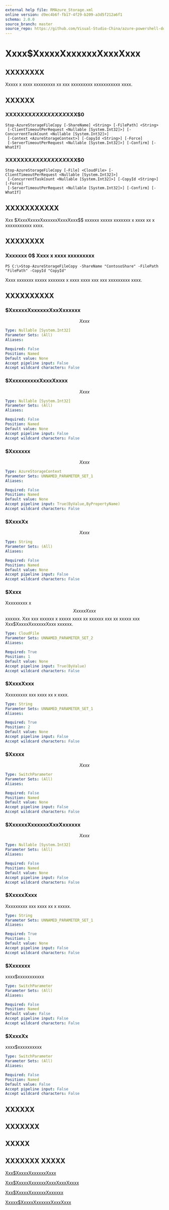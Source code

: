```yaml
---
external help file: RMAzure_Storage.xml
online version: d9ec4b6f-fb17-4f29-b209-a3d5f212a6f1
schema: 2.0.0
source_branch: master
source_repo: https://github.com/Visual-Studio-China/azure-powershell-docs-int
---
```


# Xxxx$XxxxxXxxxxxxXxxxXxxx
## XXXXXXXX
Xxxxx x xxxx xxxxxxxxx xx xxx xxxxxxxxx xxxxxxxxxxx xxxx.

## XXXXXX

### XXXXXXX$XXXXXXXXX$XXX$0
```
Stop-AzureStorageFileCopy [-ShareName] <String> [-FilePath] <String>
 [-ClientTimeoutPerRequest <Nullable [System.Int32]>] [-ConcurrentTaskCount <Nullable [System.Int32]>]
 [-Context <AzureStorageContext>] [-CopyId <String>] [-Force]
 [-ServerTimeoutPerRequest <Nullable [System.Int32]>] [-Confirm] [-WhatIf]
```

### XXXXXXX$XXXXXXXXX$XXX$0
```
Stop-AzureStorageFileCopy [-File] <CloudFile> [-ClientTimeoutPerRequest <Nullable [System.Int32]>]
 [-ConcurrentTaskCount <Nullable [System.Int32]>] [-CopyId <String>] [-Force]
 [-ServerTimeoutPerRequest <Nullable [System.Int32]>] [-Confirm] [-WhatIf]
```

## XXXXXXXXXXX
Xxx $$Xxxx$XxxxxXxxxxxxXxxxXxxx$$ xxxxxx xxxxx xxxxxxx x xxxx xx x xxxxxxxxxxx xxxx.

## XXXXXXXX

### Xxxxxxx 0$ Xxxx x xxxx xxxxxxxxx
```
PS C:\>Stop-AzureStorageFileCopy -ShareName "ContosoShare" -FilePath "FilePath" -CopyId "CopyId"
```

Xxxx xxxxxxx xxxxx xxxxxxx x xxxx xxxx xxx xxx xxxxxxxxx xxxx.

## XXXXXXXXXX

### $XxxxxxXxxxxxxXxxXxxxxxx
$$Xxxx$$

```yaml
Type: Nullable [System.Int32]
Parameter Sets: (All)
Aliases: 

Required: False
Position: Named
Default value: None
Accept pipeline input: False
Accept wildcard characters: False
```

### $XxxxxxxxxxXxxxXxxxx
$$Xxxx$$

```yaml
Type: Nullable [System.Int32]
Parameter Sets: (All)
Aliases: 

Required: False
Position: Named
Default value: None
Accept pipeline input: False
Accept wildcard characters: False
```

### $Xxxxxxx
$$Xxxx$$

```yaml
Type: AzureStorageContext
Parameter Sets: UNNAMED_PARAMETER_SET_1
Aliases: 

Required: False
Position: Named
Default value: None
Accept pipeline input: True(ByValue,ByPropertyName)
Accept wildcard characters: False
```

### $XxxxXx
$$Xxxx$$

```yaml
Type: String
Parameter Sets: (All)
Aliases: 

Required: False
Position: Named
Default value: None
Accept pipeline input: False
Accept wildcard characters: False
```

### $Xxxx
Xxxxxxxxx x $$XxxxxXxxx$$ xxxxxx.
Xxx xxx xxxxxx x xxxxx xxxx xx xxxxxx xxx xx xxxxx xxx Xxx$XxxxxXxxxxxxXxxx xxxxxx.

```yaml
Type: CloudFile
Parameter Sets: UNNAMED_PARAMETER_SET_2
Aliases: 

Required: True
Position: 1
Default value: None
Accept pipeline input: True(ByValue)
Accept wildcard characters: False
```

### $XxxxXxxx
Xxxxxxxxx xxx xxxx xx x xxxx.

```yaml
Type: String
Parameter Sets: UNNAMED_PARAMETER_SET_1
Aliases: 

Required: True
Position: 2
Default value: None
Accept pipeline input: False
Accept wildcard characters: False
```

### $Xxxxx
$$Xxxx$$

```yaml
Type: SwitchParameter
Parameter Sets: (All)
Aliases: 

Required: False
Position: Named
Default value: None
Accept pipeline input: False
Accept wildcard characters: False
```

### $XxxxxxXxxxxxxXxxXxxxxxx
$$Xxxx$$

```yaml
Type: Nullable [System.Int32]
Parameter Sets: (All)
Aliases: 

Required: False
Position: Named
Default value: None
Accept pipeline input: False
Accept wildcard characters: False
```

### $XxxxxXxxx
Xxxxxxxxx xxx xxxx xx x xxxxx.

```yaml
Type: String
Parameter Sets: UNNAMED_PARAMETER_SET_1
Aliases: 

Required: True
Position: 1
Default value: None
Accept pipeline input: False
Accept wildcard characters: False
```

### $Xxxxxxx
xxxx$xxxxxxxxxxx

```yaml
Type: SwitchParameter
Parameter Sets: (All)
Aliases: 

Required: False
Position: Named
Default value: False
Accept pipeline input: False
Accept wildcard characters: False
```

### $XxxxXx
xxxx$xxxxxxxxxx

```yaml
Type: SwitchParameter
Parameter Sets: (All)
Aliases: 

Required: False
Position: Named
Default value: False
Accept pipeline input: False
Accept wildcard characters: False
```

## XXXXXX

## XXXXXXX

## XXXXX

## XXXXXXX XXXXX

[Xxx$XxxxxXxxxxxxXxxx](d9ec4b6f-fb17-4f29-b209-a3d5f212a6f1)

[Xxx$XxxxxXxxxxxxXxxxXxxxXxxxx](248556e1-291f-4d27-b2e1-e00cc895b3a9)

[Xxx$XxxxxXxxxxxxXxxxxxx](671aeec8-b7f9-49c5-866f-da84f189ab5b)

[Xxxxx$XxxxxXxxxxxxXxxxXxxx](66445d9f-72a9-44e3-9f1b-72ec0888357a)


